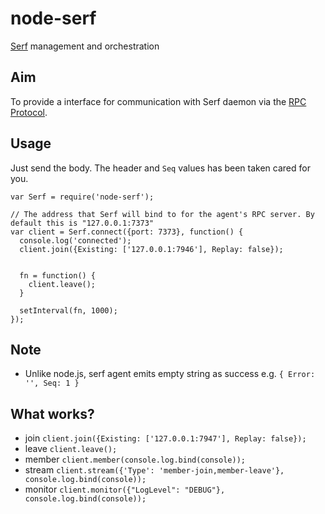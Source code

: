 node-serf
=========

[Serf](http://www.serfdom.io) management and orchestration

## Aim

To provide a interface for communication with Serf daemon via the [RPC Protocol](http://www.serfdom.io/docs/agent/rpc.html).

## Usage

Just send the body. The header and `Seq` values has been taken cared for you.

```
var Serf = require('node-serf');

// The address that Serf will bind to for the agent's RPC server. By default this is "127.0.0.1:7373"
var client = Serf.connect({port: 7373}, function() {
  console.log('connected');
  client.join({Existing: ['127.0.0.1:7946'], Replay: false});


  fn = function() {
    client.leave();
  }

  setInterval(fn, 1000);
});
```

## Note

* Unlike node.js, serf agent emits empty string as success e.g. `{ Error: '', Seq: 1 }`

## What works?

* join `client.join({Existing: ['127.0.0.1:7947'], Replay: false});`
* leave `client.leave();`
* member `client.member(console.log.bind(console));`
* stream `client.stream({'Type': 'member-join,member-leave'}, console.log.bind(console));`
* monitor `client.monitor({"LogLevel": "DEBUG"}, console.log.bind(console));`
